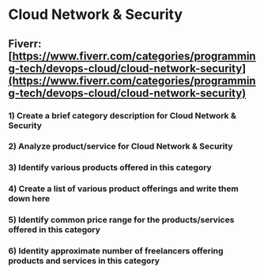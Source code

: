 # Cloud Network & Security
## Fiverr: [https://www.fiverr.com/categories/programming-tech/devops-cloud/cloud-network-security](https://www.fiverr.com/categories/programming-tech/devops-cloud/cloud-network-security)
### 1) Create a brief category description for Cloud Network & Security
### 2) Analyze product/service for Cloud Network & Security
### 3) Identify various products offered in this category
### 4) Create a list of various product offerings and write them down here
### 5) Identify common price range for the products/services offered in this category
### 6) Identity approximate number of freelancers offering products and services in this category
